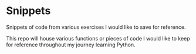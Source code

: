 # Snippets
Snippets of code from various exercises I would like to save for reference.

This repo will house various functions or pieces of code I would like to keep for reference throughout my journey learning Python. 
